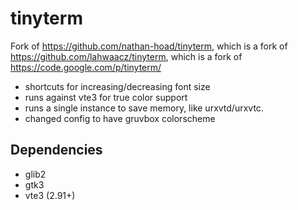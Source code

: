 tinyterm
========

Fork of https://github.com/nathan-hoad/tinyterm, which is a fork of https://github.com/lahwaacz/tinyterm, which is a fork of https://code.google.com/p/tinyterm/

- shortcuts for increasing/decreasing font size
- runs against vte3 for true color support
- runs a single instance to save memory, like urxvtd/urxvtc.
- changed config to have gruvbox colorscheme

Dependencies
------------

- glib2
- gtk3
- vte3 (2.91+)
